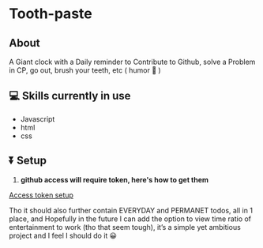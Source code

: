 # Tooth-paste

## About
A Giant clock with a Daily reminder to Contribute to Github, solve a Problem in CP, go out, brush your teeth, etc ( humor 💯 )

## 💻 Skills currently in use
* Javascript
* html 
* css

## ⏬ Setup

1. __github access will require token, here's how to get them__

[Access token setup](https://docs.github.com/en/authentication/keeping-your-account-and-data-secure/creating-a-personal-access-token "docs.github")

Tho it should also further contain EVERYDAY and PERMANET todos, all in 1 place, and Hopefully in the future I can add the option to view time ratio of entertainment to work (tho that seem tough), it’s a simple yet ambitious project and I feel I should do it 😀
